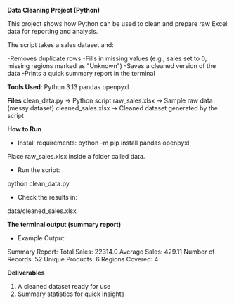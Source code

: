 **Data Cleaning Project (Python)**

This project shows how Python can be used to clean and prepare raw Excel data for reporting and analysis.

The script takes a sales dataset and:

-Removes duplicate rows
-Fills in missing values (e.g., sales set to 0, missing regions marked as "Unknown")
-Saves a cleaned version of the data
-Prints a quick summary report in the terminal

**Tools Used**:
Python 3.13
pandas
openpyxl

**Files**
clean_data.py → Python script
raw_sales.xlsx → Sample raw data (messy dataset)
cleaned_sales.xlsx → Cleaned dataset generated by the script

**How to Run**

 - Install requirements:
python -m pip install pandas openpyxl

Place raw_sales.xlsx inside a folder called data.

 - Run the script:

python clean_data.py

 - Check the results in:

data/cleaned_sales.xlsx

**The terminal output (summary report)**

- Example Output:

Summary Report:
Total Sales: 22314.0
Average Sales: 429.11
Number of Records: 52
Unique Products: 6
Regions Covered: 4

**Deliverables**
1. A cleaned dataset ready for use
2. Summary statistics for quick insights
